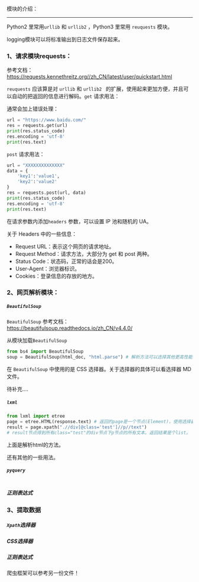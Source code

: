模块的介绍：

---

 Python2 里常用```urllib``` 和 ```urllib2``` ，Python3 里常用 ```reuquests``` 模块。

logging模块可以将标准输出到日志文件保存起来。

### 1、请求模块requests： ###

参考文档： https://requests.kennethreitz.org//zh_CN/latest/user/quickstart.html 

```reuquests``` 应该算是对 ```urllib``` 和 ```urllib2 ``` 的扩展，使用起来更加方便，并且可以自动的把返回的信息进行解码。```get``` 请求用法：

通常会加上错误处理：

```python
url = "https://www.baidu.com/"
res = requests.get(url)
print(res.status_code)
res.encoding = 'utf-8'
print(res.text)
```

```post``` 请求用法：

```python
url = "XXXXXXXXXXXXXX"
data = {
    'key1':'value1',
    'key2':'value2'
}
res = requests.post(url, data)
print(res.status_code)
res.encoding = 'utf-8'
print(res.text)
```

在请求参数内添加```headers``` 参数，可以设置 IP 池和随机的 UA。

关于 Headers 中的一些信息：

*   Request URL：表示这个网页的请求地址。
*   Request Method：请求方法，大部分为 get 和 post 两种。
*   Status Code：状态码，正常的话会是200。
*   User-Agent：浏览器标识。
*   Cookies：登录信息的存放的地方。

### 2、网页解析模块： ###

##### `BeautifulSoup` #####

```BeautifulSoup``` 参考文档： https://beautifulsoup.readthedocs.io/zh_CN/v4.4.0/ 

从模块加载`BeautifulSoup`

```python
from bs4 import BeautifulSoup
soup = BeautifulSoup(html_doc, "html.parse") # 解析方法可以选择其他更高性能的lxml、
```

在 `BeautifulSoup` 中使用的是 CSS 选择器。关于选择器的具体可以看选择器 MD 文件。

待补充....

##### `lxml` #####

```python
from lxml import etree
page = etree.HTML(response.text) # 返回的page是一个节点(Element)，使用选择器选择节点中的数据。
result = page.xpath(".//div[@class='test']//p//text")
# result节点得到所有class="test"的div节点下p节点的所有文本。返回结果是个list。
```

上面是解析html的方法。

还有其他的一些用法。

##### `pyquery` #####

```python

```



##### 正则表达式 #####



### 3、提取数据 ###

##### `Xpath`选择器 #####



##### CSS选择器 #####



##### 正则表达式 #####



爬虫框架可以参考另一份文件！











